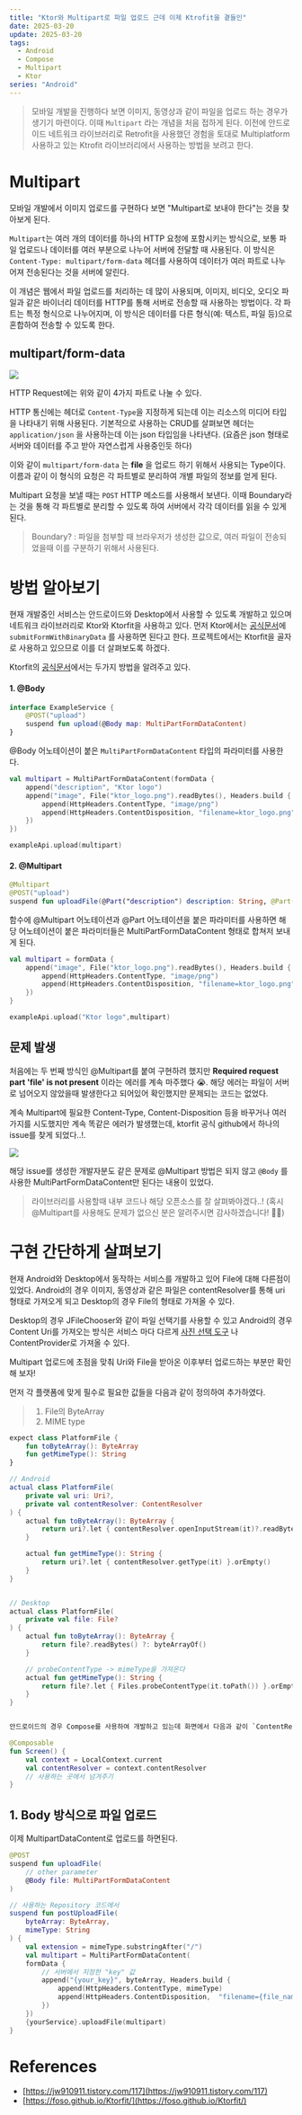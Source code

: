 ```yaml
---
title: "Ktor와 Multipart로 파일 업로드 근데 이제 Ktrofit을 곁들인"
date: 2025-03-20
update: 2025-03-20
tags:
  - Android
  - Compose
  - Multipart
  - Ktor
series: "Android"
---
```


> 모바일 개발을 진행하다 보면 이미지, 동영상과 같이 파일을 업로드 하는 경우가 생기기 마련이다. 이때 `Multipart` 라는 개념을 처음 접하게 된다. 이전에 안드로이드 네트워크 라이브러리로 Retrofit을 사용했던 경험을 토대로 Multiplatform 사용하고 있는 Ktrofit 라이브러리에서 사용하는 방법을 보려고 한다.

# Multipart

모바일 개발에서 이미지 업로드를 구현하다 보면 "Multipart로 보내야 한다"는 것을 찾아보게 된다. 

`Multipart`는 여러 개의 데이터를 하나의 HTTP 요청에 포함시키는 방식으로, 보통 파일 업로드나 데이터를 여러 부분으로 나누어 서버에 전달할 때 사용된다. 이 방식은 `Content-Type: multipart/form-data` 헤더를 사용하여 데이터가 여러 파트로 나누어져 전송된다는 것을 서버에 알린다.

이 개념은 웹에서 파일 업로드를 처리하는 데 많이 사용되며, 이미지, 비디오, 오디오 파일과 같은 바이너리 데이터를 HTTP를 통해 서버로 전송할 때 사용하는 방법이다. 각 파트는 특정 형식으로 나누어지며, 이 방식은 데이터를 다른 형식(예: 텍스트, 파일 등)으로 혼합하여 전송할 수 있도록 한다.

## multipart/form-data

<img src="./http-request.png">


HTTP Request에는 위와 같이 4가지 파트로 나눌 수 있다.

HTTP 통신에는 헤더로 `Content-Type`을 지정하게 되는데 이는 리소스의 미디어 타입을 나타내기 위해 사용된다. 기본적으로 사용하는 CRUD를 살펴보면 헤더는 `application/json` 을 사용하는데 이는 json 타입임을 나타낸다. (요즘은 json 형태로 서버와 데이터를 주고 받아 자연스럽게 사용중인듯 하다)

이와 같이 `multipart/form-data` 는 __file__ 을 업로드 하기 위해서 사용되는 Type이다. 이름과 같이 이 형식의 요청은 각 파트별로 분리하여 개별 파일의 정보를 얻게 된다.

Multipart 요청을 보낼 때는 `POST` HTTP 메소드를 사용해서 보낸다. 이때 Boundary라는 것을 통해 각 파트별로 분리할 수 있도록 하여 서버에서 각각 데이터를 읽을 수 있게 된다.

> Boundary? : 파일을 첨부할 때 브라우저가 생성한 값으로, 여러 파일이 전송되었을때 이를 구분하기 위해서 사용된다. 

# 방법 알아보기

현재 개발중인 서비스는 안드로이드와 Desktop에서 사용할 수 있도록 개발하고 있으며 네트워크 라이브러리로 Ktor와 Ktorfit을 사용하고 있다. 먼저 Ktor에서는 [공식문서](https://ktor.io/docs/client-requests.html#upload_file)에 `submitFormWithBinaryData` 를 사용하면 된다고 한다. 프로젝트에서는 Ktorfit을 골자로 사용하고 있으므로 이를 더 살펴보도록 하겠다.

Ktorfit의 [공식문서](https://foso.github.io/Ktorfit/requests/#multipart)에서는 두가지 방법을 알려주고 있다.

<h4>1. @Body</h4>

```kotlin
interface ExampleService {
    @POST("upload")
    suspend fun upload(@Body map: MultiPartFormDataContent)
}
```

@Body 어노테이션이 붙은 `MultiPartFormDataContent` 타입의 파라미터를 사용한다.

```kotlin
val multipart = MultiPartFormDataContent(formData {
    append("description", "Ktor logo")
    append("image", File("ktor_logo.png").readBytes(), Headers.build {
        append(HttpHeaders.ContentType, "image/png")
        append(HttpHeaders.ContentDisposition, "filename=ktor_logo.png")
    })
})

exampleApi.upload(multipart)
```

<h4>2. @Multipart</h4>

```kotlin
@Multipart
@POST("upload")
suspend fun uploadFile(@Part("description") description: String, @Part("") file: List<PartData>): String
```

함수에 @Multipart 어노테이션과 @Part 어노테이션을 붙은 파라미터를 사용하면 해당 어노테이션이 붙은 파라미터들은 MultiPartFormDataContent 형태로 합쳐저 보내게 된다.

```kotlin
val multipart = formData {
    append("image", File("ktor_logo.png").readBytes(), Headers.build {
        append(HttpHeaders.ContentType, "image/png")
        append(HttpHeaders.ContentDisposition, "filename=ktor_logo.png")
    })
}

exampleApi.upload("Ktor logo",multipart)
```

## 문제 발생
처음에는 두 번째 방식인 @Multipart를 붙여 구현하려 했지만 __Required request part 'file' is not present__ 이라는 에러를 계속 마주했다 😭. 해당 에러는 파일이 서버로 넘어오지 않았을때 발생한다고 되어있어 확인했지만 문제되는 코드는 없었다. 

계속 Multipart에 필요한 Content-Type, Content-Disposition 등을 바꾸거나 여러가지를 시도했지만 계속 똑같은 에러가 발생했는데, ktorfit 공식 github에서 하나의 issue를 찾게 되었다..!.

<img src="./multipart-issue.png">


해당 issue를 생성한 개발자분도 같은 문제로 @Multipart 방법은 되지 않고 `@Body` 를 사용한 MultiPartFormDataContent만 된다는 내용이 있었다.

> 라이브러리를 사용할때 내부 코드나 해당 오픈소스를 잘 살펴봐야겠다..! (혹시 @Multipart를 사용해도 문제가 없으신 분은 알려주시면 감사하겠습니다! 🙇🏻)

# 구현 간단하게 살펴보기

현재 Android와 Desktop에서 동작하는 서비스를 개발하고 있어 File에 대해 다른점이 있었다. Android의 경우 이미지, 동영상과 같은 파일은 contentResolver를 통해 uri 형태로 가져오게 되고 Desktop의 경우 File의 형태로 가져올 수 있다. 

Desktop의 경우 JFileChooser와 같이 파일 선택기를 사용할 수 있고 Android의 경우 Content Uri를 가져오는 방식은 서비스 마다 다르게 [사진 선택 도구](https://developer.android.com/training/data-storage/shared/photopicker?hl=ko) 나 ContentProvider로 가져올 수 있다.

Multipart 업로드에 초점을 맞춰 Uri와 File을 받아온 이후부터 업로드하는 부분만 확인해 보자!

먼저 각 플랫폼에 맞게 필수로 필요한 값들을 다음과 같이 정의하여 추가하였다.
> 1. File의 ByteArray
> 2. MIME type

```kotlin
expect class PlatformFile {
    fun toByteArray(): ByteArray
    fun getMimeType(): String
}

// Android
actual class PlatformFile(
    private val uri: Uri?,
    private val contentResolver: ContentResolver
) {
    actual fun toByteArray(): ByteArray {
        return uri?.let { contentResolver.openInputStream(it)?.readBytes() } ?: byteArrayOf()
    }

    actual fun getMimeType(): String {
        return uri?.let { contentResolver.getType(it) }.orEmpty()
    }
}


// Desktop
actual class PlatformFile(
    private val file: File?
) {
    actual fun toByteArray(): ByteArray {
        return file?.readBytes() ?: byteArrayOf()
    }

    // probeContentType -> mimeType을 가져온다
    actual fun getMimeType(): String {
        return file?.let { Files.probeContentType(it.toPath()) }.orEmpty()
    }
}


안드로이드의 경우 Compose를 사용하여 개발하고 있는데 화면에서 다음과 같이 `ContentResolver`를 가져올 수 있다.

@Composable
fun Screen() {
    val context = LocalContext.current
    val contentResolver = context.contentResolver
    // 사용하는 곳에서 넘겨주기
}
```

## 1. Body 방식으로 파일 업로드
이제 MultipartDataContent로 업로드를 하면된다.

```kotlin
@POST
suspend fun uploadFile(
    // other parameter
    @Body file: MultiPartFormDataContent
)

// 사용하는 Repository 코드에서
suspend fun postUploadFile(
    byteArray: ByteArray,
    mimeType: String
) {
    val extension = mimeType.substringAfter("/")
    val multipart = MultiPartFormDataContent(
    formData {
        // 서버에서 지정한 "key" 값
        append("{your_key}", byteArray, Headers.build {
            append(HttpHeaders.ContentType, mimeType)
            append(HttpHeaders.ContentDisposition,  "filename={file_name}.$extension")
        })
    })
    {yourService}.uploadFile(multipart)
}
```

# References

- [https://jw910911.tistory.com/117](https://jw910911.tistory.com/117)
- [https://foso.github.io/Ktorfit/](https://foso.github.io/Ktorfit/)